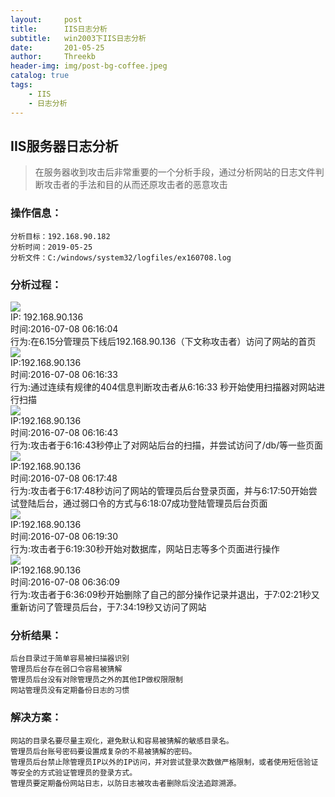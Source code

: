 ```yaml
---
layout:     post
title:      IIS日志分析
subtitle:   win2003下IIS日志分析
date:       201-05-25
author:     Threekb
header-img: img/post-bg-coffee.jpeg
catalog: true
tags:
    - IIS
    - 日志分析
---
```


## IIS服务器日志分析
>在服务器收到攻击后非常重要的一个分析手段，通过分析网站的日志文件判断攻击者的手法和目的从而还原攻击者的恶意攻击
### 操作信息：
    分析目标：192.168.90.182
    分析时间：2019-05-25
    分析文件：C:/windows/system32/logfiles/ex160708.log

### 分析过程：
![](https://threekb-1259310634.cos.ap-beijing.myqcloud.com/blog/20190525205149.png)<br>
    IP: 192.168.90.136<br>
    时间:2016-07-08 06:16:04<br>
    行为:在6.15分管理员下线后192.168.90.136（下文称攻击者）访问了网站的首页<br>
![](https://threekb-1259310634.cos.ap-beijing.myqcloud.com/blog/20190525205229.png)<br>
    IP:192.168.90.136<br>
    时间:2016-07-08 06:16:33<br>
    行为:通过连续有规律的404信息判断攻击者从6:16:33 秒开始使用扫描器对网站进行扫描<br>
![](https://threekb-1259310634.cos.ap-beijing.myqcloud.com/blog/20190525205246.png)<br>
    IP:192.168.90.136<br>
    时间:2016-07-08 06:16:43<br>
    行为:攻击者于6:16:43秒停止了对网站后台的扫描，并尝试访问了/db/等一些页面<br>
![](https://threekb-1259310634.cos.ap-beijing.myqcloud.com/blog/20190525205305.png)<br>
    IP:192.168.90.136<br>
    时间:2016-07-08 06:17:48<br>
    行为:攻击者于6:17:48秒访问了网站的管理员后台登录页面，并与6:17:50开始尝试登陆后台，通过弱口令的方式与6:18:07成功登陆管理员后台页面<br>
![](https://threekb-1259310634.cos.ap-beijing.myqcloud.com/blog/20190525205305.png)<br>
    IP:192.168.90.136<br>
    时间:2016-07-08 06:19:30<br>
    行为:攻击者于6:19:30秒开始对数据库，网站日志等多个页面进行操作<br>
![](https://threekb-1259310634.cos.ap-beijing.myqcloud.com/blog/20190525205316.png)<br>
    IP:192.168.90.136<br>
    时间:2016-07-08 06:36:09<br>
    行为:攻击者于6:36:09秒开始删除了自己的部分操作记录并退出，于7:02:21秒又重新访问了管理员后台，于7:34:19秒又访问了网站<br>

### 分析结果：
    后台目录过于简单容易被扫描器识别
    管理员后台存在弱口令容易被猜解
    管理员后台没有对除管理员之外的其他IP做权限限制
    网站管理员没有定期备份日志的习惯 

### 解决方案：
    网站的目录名要尽量主观化，避免默认和容易被猜解的敏感目录名。
    管理员后台账号密码要设置成复杂的不易被猜解的密码。
    管理员后台禁止除管理员IP以外的IP访问，并对尝试登录次数做严格限制，或者使用短信验证等安全的方式验证管理员的登录方式。
    管理员要定期备份网站日志，以防日志被攻击者删除后没法追踪溯源。




